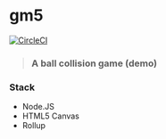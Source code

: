 # gm5

[![CircleCI](https://img.shields.io/circleci/project/github/RedSparr0w/node-csgo-parser.svg)](https://circleci.com/gh/Hackbit/nko2017-gm5/tree/master)

> ### A ball collision game (demo)

### Stack
- Node.JS
- HTML5 Canvas
- Rollup

